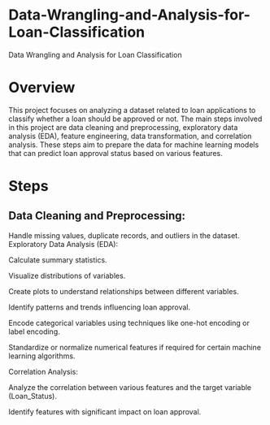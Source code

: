 # Data-Wrangling-and-Analysis-for-Loan-Classification
Data Wrangling and Analysis for Loan Classification 

# Overview

This project focuses on analyzing a dataset related to loan applications to classify whether a loan should be approved or not. The main steps involved in this project are data cleaning and preprocessing, exploratory data analysis (EDA), feature engineering, data transformation, and correlation analysis. These steps aim to prepare the data for machine learning models that can predict loan approval status based on various features.


# Steps

## Data Cleaning and Preprocessing:

Handle missing values, duplicate records, and outliers in the dataset.
Exploratory Data Analysis (EDA):

Calculate summary statistics.

Visualize distributions of variables.

Create plots to understand relationships between different variables.

Identify patterns and trends influencing loan approval.

Encode categorical variables using techniques like one-hot encoding or label encoding.

Standardize or normalize numerical features if required for certain machine learning algorithms.

Correlation Analysis:

Analyze the correlation between various features and the target variable (Loan_Status).

Identify features with significant impact on loan approval.



